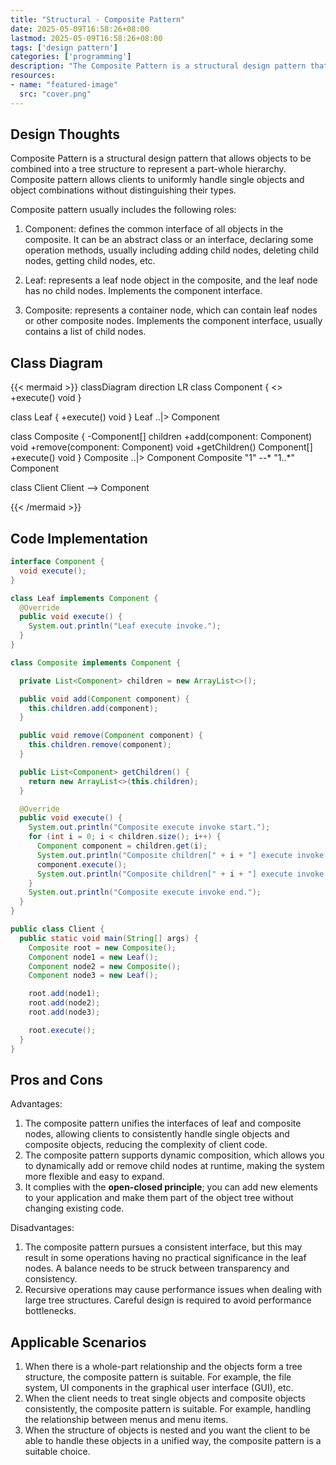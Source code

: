```yaml
---
title: "Structural - Composite Pattern"
date: 2025-05-09T16:58:26+08:00
lastmod: 2025-05-09T16:58:26+08:00
tags: ['design pattern']
categories: ['programming']
description: "The Composite Pattern is a structural design pattern that allows objects to be combined into a tree structure to represent a part-whole hierarchy. The Composite Pattern allows clients to uniformly handle single objects and object combinations without distinguishing their types."
resources:
- name: "featured-image"
  src: "cover.png"
---
```

<!--more-->
## Design Thoughts
Composite Pattern is a structural design pattern that allows objects to be combined into a tree structure to represent a part-whole hierarchy. Composite pattern allows clients to uniformly handle single objects and object combinations without distinguishing their types.

Composite pattern usually includes the following roles:

1. Component: defines the common interface of all objects in the composite. It can be an abstract class or an interface, declaring some operation methods, usually including adding child nodes, deleting child nodes, getting child nodes, etc.

2. Leaf: represents a leaf node object in the composite, and the leaf node has no child nodes. Implements the component interface.

3. Composite: represents a container node, which can contain leaf nodes or other composite nodes. Implements the component interface, usually contains a list of child nodes.

## Class Diagram
{{< mermaid >}}
classDiagram
  direction LR
  class Component {
    <<interface>>
    +execute() void
  }

  class Leaf {
    +execute() void
  }
  Leaf ..|> Component

  class Composite {
    -Component[] children
    +add(component: Component) void
    +remove(component: Component) void
    +getChildren() Component[]
    +execute() void
  }
  Composite ..|> Component
  Composite "1" --* "1..*" Component

  class Client
  Client --> Component

{{< /mermaid >}}

## Code Implementation
```java
interface Component {
  void execute();
}

class Leaf implements Component {
  @Override
  public void execute() {
    System.out.println("Leaf execute invoke.");
  }
}

class Composite implements Component {

  private List<Component> children = new ArrayList<>();

  public void add(Component component) {
    this.children.add(component);
  }

  public void remove(Component component) {
    this.children.remove(component);
  }

  public List<Component> getChildren() {
    return new ArrayList<>(this.children);
  }

  @Override
  public void execute() {
    System.out.println("Composite execute invoke start.");
    for (int i = 0; i < children.size(); i++) {
      Component component = children.get(i);
      System.out.println("Composite children[" + i + "] execute invoke start.");
      component.execute();
      System.out.println("Composite children[" + i + "] execute invoke end.");
    }
    System.out.println("Composite execute invoke end.");
  }
}

public class Client {
  public static void main(String[] args) {
    Composite root = new Composite();
    Component node1 = new Leaf();
    Component node2 = new Composite();
    Component node3 = new Leaf();

    root.add(node1);
    root.add(node2);
    root.add(node3);

    root.execute();
  }
}
```

## Pros and Cons
Advantages:
1. The composite pattern unifies the interfaces of leaf and composite nodes, allowing clients to consistently handle single objects and composite objects, reducing the complexity of client code.
2. The composite pattern supports dynamic composition, which allows you to dynamically add or remove child nodes at runtime, making the system more flexible and easy to expand.
3. It complies with the **open-closed principle**; you can add new elements to your application and make them part of the object tree without changing existing code.

Disadvantages:
1. The composite pattern pursues a consistent interface, but this may result in some operations having no practical significance in the leaf nodes. A balance needs to be struck between transparency and consistency.
2. Recursive operations may cause performance issues when dealing with large tree structures. Careful design is required to avoid performance bottlenecks.

## Applicable Scenarios
1. When there is a whole-part relationship and the objects form a tree structure, the composite pattern is suitable. For example, the file system, UI components in the graphical user interface (GUI), etc.
2. When the client needs to treat single objects and composite objects consistently, the composite pattern is suitable. For example, handling the relationship between menus and menu items.
3. When the structure of objects is nested and you want the client to be able to handle these objects in a unified way, the composite pattern is a suitable choice.
